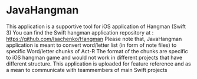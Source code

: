# JavaHangman
This application is a supportive tool for iOS application of Hangman (Swift 3)
You can find the Swift hangman application repository at : https://github.com/Isachenko/Hangman
Please note that, JavaHangman application is meant to convert word/letter list (in form of note files) to specific Word/letter chunks of Act-R
The format of the chunks are specific to iOS hangman game and would not work in different projects that have different structure. 
This application is uploaded for feature reference and as a mean to communicate with teammembers of main Swift projects
